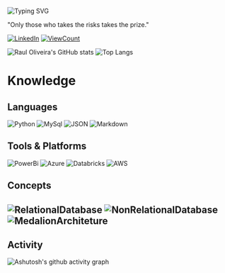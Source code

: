 ![Typing SVG](https://readme-typing-svg.herokuapp.com/?color=00bfbf&size=30center=true&vCenter=true&width=1000&lines=Hello,+my+name+is+Raul+Oliveira.;I+love+coding+and+nerd+stuff.;Be+Welcome!+:%29)

"Only those who takes the risks takes the prize." 

[![LinkedIn](https://img.shields.io/badge/LinkedIn-0077B5?style=for-the-badge&logo=linkedin&logoColor=white)](https://www.linkedin.com/in/dev-raul-oliveira?lipi=urn%3Ali%3Apage%3Ad_flagship3_profile_view_base_contact_details%3BtFqbzy%2BUSI2ffkNrrOsRTA%3D%3D)
[![ViewCount](https://komarev.com/ghpvc/?username=DevRaulOliveira&style=for-the-badge)](https://github.com/DevRaulOliveira/)


![Raul Oliveira's GitHub stats](https://github-readme-stats.vercel.app/api?username=DevRaulOliveira&show_icons=true&theme=tokyonight)
![Top Langs](https://github-readme-stats.vercel.app/api/top-langs/?username=DevRaulOliveira&layout=compact&hide_progress=false&theme=tokyonight)

<!--[![Typing SVG](https://readme-typing-svg.herokuapp.com/?pause=10000&color=00bfbf&&width=435&lines=Most+familiar%3A)](https://git.io/typing-svg) -->
# **Knowledge**
## Languages
![Python](https://img.shields.io/badge/PYTHON-T?style=for-the-badge&logo=python&logoColor=%2314354C&logoSize=auto&labelColor=%23CECECE&color=%2314354C)
![MySql](https://img.shields.io/badge/MYSQL-T?style=for-the-badge&logo=Mysql&logoColor=%234682B4&logoSize=auto&labelColor=%23CECECE&color=%234682B4)
![JSON](https://img.shields.io/badge/JSON-red?style=for-the-badge&logo=Json&logoColor=%23B162C7&logoSize=auto&labelColor=%23CECECE&color=%23B162C7)
![Markdown](https://img.shields.io/badge/Markdown-000?style=for-the-badge&logo=markdown)

## Tools & Platforms
![PowerBi](https://img.shields.io/badge/Power%20BI-F2C811.svg?style=for-the-badge&logo=Power-BI&logoColor=black)
![Azure](https://img.shields.io/badge/Azure-blue.svg?style=for-the-badge&logo=Azure&blue&logoColor=gray)
![Databricks](https://img.shields.io/badge/Databricks-text?style=for-the-badge&logo=Databricks&logoColor=%23FF3621&logoSize=auto&labelColor=%23CECECE&color=%23FF3621)
![AWS](https://img.shields.io/badge/AWS-yellow.svg?style=for-the-badge&logo=AWS&logoColor=white)


## Concepts
![RelationalDatabase](https://img.shields.io/badge/Relational_Database-text?style=for-the-badge&logo=tool&logoColor=%23D20103&logoSize=auto&labelColor=%23CECECE&color=%23D20103)
![NonRelationalDatabase](https://img.shields.io/badge/Non_Relational_Database-text?style=for-the-badge&logo=NoSQL&logoColor=%237DDA58&logoSize=auto&labelColor=%23CECECE&color=%237DDA58)
![MedalionArchiteture](https://img.shields.io/badge/Medallion_Architecture-text?style=for-the-badge&logo=NoSQL&logoColor=%23F7C202&logoSize=auto&labelColor=%23CECECE&color=%23F7C202)
---

## Activity
![Ashutosh's github activity graph](https://github-readme-activity-graph.vercel.app/graph?username=DevRaulOliveira&bg_color=171c25&color=00ffff&line=ffffff&point=00bfbf&area=true&hide_border=true)


<!--
![Html5](https://img.shields.io/badge/HTML5-E34F26?style=for-the-badge&logo=html5&logoColor=white)
![Css](https://img.shields.io/badge/CSS3-1572B6?style=for-the-badge&logo=css3&logoColor=white)
![C](https://img.shields.io/badge/C-00599C?style=for-the-badge&logo=c&logoColor=white)
![C++](https://img.shields.io/badge/C%2B%2B-00599C?style=for-the-badge&logo=c%2B%2B&logoColor=white)
![HTML](https://img.shields.io/badge/HTML-red.svg?style=for-the-badge&logo=HTML&logoColor=black)
![JavaScript](https://img.shields.io/badge/JS-Java_Script-blue?style=for-the-badge&color=%23FFFF00)
[![Typing SVG](https://readme-typing-svg.herokuapp.com/?pause=10000&color=00bfbf&&width=435&lines=Basic%3A)](https://git.io/typing-svg)
![JavaScript](https://img.shields.io/badge/JS-Java_Script-blue?style=for-the-badge&color=%23FFFF00)
![C++](https://img.shields.io/badge/C%2B%2B-%2300599C?style=for-the-badge&logo=c%2B%2B)
![ASP Classic](https://img.shields.io/badge/ASP-Classic-silver?style=for-the-badge&logo=.net&labelColor=blue)
[![LeetCode](https://img.shields.io/badge/-LeetCode-FFA116?style=for-the-badge&logo=LeetCode&logoColor=black)](https://leetcode.com/u/DevRaulOliveira/)
[![CodeWars](https://img.shields.io/badge/Codewars-B1361E.svg?style=for-the-badge&logo=Codewars&logoColor=white)](https://www.codewars.com/users/DevRaulOliveira)
-->
